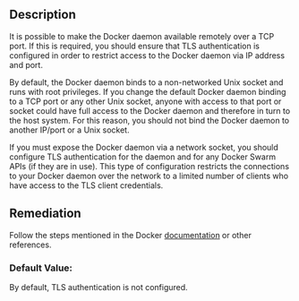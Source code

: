 ## Description

It is possible to make the Docker daemon available remotely over a TCP port. If this is
required, you should ensure that TLS authentication is configured in order to restrict
access to the Docker daemon via IP address and port.

By default, the Docker daemon binds to a non-networked Unix socket and runs with
root privileges. If you change the default Docker daemon binding to a TCP port or any
other Unix socket, anyone with access to that port or socket could have full access to
the Docker daemon and therefore in turn to the host system. For this reason, you
should not bind the Docker daemon to another IP/port or a Unix socket.

If you must expose the Docker daemon via a network socket, you should configure TLS
authentication for the daemon and for any Docker Swarm APIs (if they are in use). This
type of configuration restricts the connections to your Docker daemon over the network
to a limited number of clients who have access to the TLS client credentials.

## Remediation

Follow the steps mentioned in the Docker [documentation](https://docs.docker.com/engine/security/https/) or other references.

### Default Value:

By default, TLS authentication is not configured.